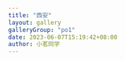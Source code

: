 ```yaml
---
title: "西安"
layout: gallery
galleryGroup: "po1"
date: 2023-06-07T15:19:42+08:00
author: 小茗同学
---
```

